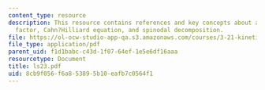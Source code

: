 ```yaml
---
content_type: resource
description: This resource contains references and key concepts about amplification
  factor, Cahn?Hilliard equation, and spinodal decomposition.
file: https://ol-ocw-studio-app-qa.s3.amazonaws.com/courses/3-21-kinetic-processes-in-materials-spring-2006/8cb9f056f6a853895b10eafb7c0564f1_ls23.pdf
file_type: application/pdf
parent_uid: f1d1babc-c43d-1f07-64ef-1e5e6df16aaa
resourcetype: Document
title: ls23.pdf
uid: 8cb9f056-f6a8-5389-5b10-eafb7c0564f1
---
```

